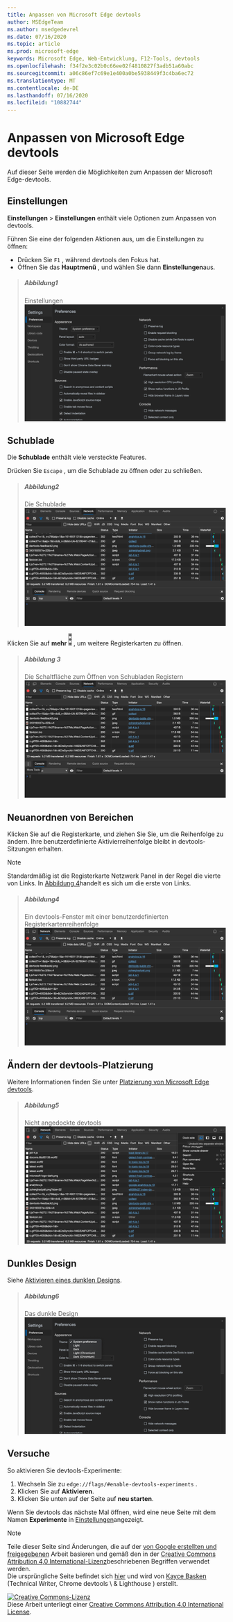 ```yaml
---
title: Anpassen von Microsoft Edge devtools
author: MSEdgeTeam
ms.author: msedgedevrel
ms.date: 07/16/2020
ms.topic: article
ms.prod: microsoft-edge
keywords: Microsoft Edge, Web-Entwicklung, F12-Tools, devtools
ms.openlocfilehash: f34f2e3c02b0c66ee02f4810827f3adb51a60abc
ms.sourcegitcommit: a06c86ef7c69e1e400a0be5938449f3c4ba6ec72
ms.translationtype: MT
ms.contentlocale: de-DE
ms.lasthandoff: 07/16/2020
ms.locfileid: "10882744"
---
```

<!-- Copyright Kayce Basques 

   Licensed under the Apache License, Version 2.0 (the "License");
   you may not use this file except in compliance with the License.
   You may obtain a copy of the License at

       https://www.apache.org/licenses/LICENSE-2.0

   Unless required by applicable law or agreed to in writing, software
   distributed under the License is distributed on an "AS IS" BASIS,
   WITHOUT WARRANTIES OR CONDITIONS OF ANY KIND, either express or implied.
   See the License for the specific language governing permissions and
   limitations under the License.  -->





# Anpassen von Microsoft Edge devtools   

  

Auf dieser Seite werden die Möglichkeiten zum Anpassen der Microsoft Edge-devtools.  

## Einstellungen   

**Einstellungen**  >  **Einstellungen** enthält viele Optionen zum Anpassen von devtools.  

Führen Sie eine der folgenden Aktionen aus, um die Einstellungen zu öffnen:  

*   Drücken Sie `F1` , während devtools den Fokus hat.  
*   Öffnen Sie das **Hauptmenü** , und wählen Sie dann **Einstellungen**aus.  

> ##### Abbildung1  
> Einstellungen  
> ![Einstellungen][ImageSettings]  

## Schublade   

Die **Schublade** enthält viele versteckte Features.  

Drücken Sie `Escape` , um die Schublade zu öffnen oder zu schließen.  

> ##### Abbildung2  
> Die Schublade  
> ![Die Schublade][ImageDrawerExample]  

Klicken Sie auf **mehr** ![ ][ImageMoreIcon] , um weitere Registerkarten zu öffnen.  

> ##### Abbildung 3  
> Die Schaltfläche zum Öffnen von Schubladen Registern  
> ![Die Schaltfläche zum Öffnen von Schubladen Registern][ImageMoreDrawerTabs]  

## Neuanordnen von Bereichen   

Klicken Sie auf die Registerkarte, und ziehen Sie Sie, um die Reihenfolge zu ändern.  Ihre benutzerdefinierte Aktivierreihenfolge bleibt in devtools-Sitzungen erhalten.  

> [!NOTE]
> Standardmäßig ist die Registerkarte Netzwerk Panel in der Regel die vierte von Links.  In [Abbildung 4](#figure-4)handelt es sich um die erste von Links.  

> ##### Abbildung4  
> Ein devtools-Fenster mit einer benutzerdefinierten Registerkartenreihenfolge    
> ![Ein devtools-Fenster mit einer benutzerdefinierten Registerkartenreihenfolge][ImageCustomTabOrdering]  

## Ändern der devtools-Platzierung   

Weitere Informationen finden Sie unter [Platzierung von Microsoft Edge devtools][DevToolsPlacement].  

> ##### Abbildung5  
> Nicht angedockte devtools  
> ![Nicht angedockte devtools][ImageUndock]  

## Dunkles Design   

Siehe [Aktivieren eines dunklen Designs][DarkTheme].  

> ##### Abbildung6  
> Das dunkle Design  
> ![Das dunkle Design][ImageDarkTheme]  

## Versuche   

So aktivieren Sie devtools-Experimente:  

1.  Wechseln Sie zu `edge://flags/#enable-devtools-experiments` .  
1.  Klicken Sie auf **Aktivieren**.  
1.  Klicken Sie unten auf der Seite auf **neu starten**.  

Wenn Sie devtools das nächste Mal öffnen, wird eine neue Seite mit dem Namen **Experimente** in [Einstellungen](#settings)angezeigt.  

   

  

<!-- image links -->  

[ImageMoreIcon]: /microsoft-edge/devtools-guide-chromium/media/more-icon.msft.png  

[ImageSettings]: /microsoft-edge/devtools-guide-chromium/media/customize-settings-preferences.msft.png "Abbildung 1: Einstellungen"  
[ImageDrawerExample]: /microsoft-edge/devtools-guide-chromium/media/customize-drawer-open.msft.png "Abbildung 2: die Schublade"  
[ImageMoreDrawerTabs]: /microsoft-edge/devtools-guide-chromium/media/customize-drawer-open-more-tools.msft.png "Abbildung 3: die Schaltfläche zum Öffnen von Schubladen Registern"  
[ImageCustomTabOrdering]: /microsoft-edge/devtools-guide-chromium/media/customize-network-first-position.msft.png "Abbildung 4: ein devtools-Fenster mit einer benutzerdefinierten Registerkartenreihenfolge"  
[ImageUndock]: /microsoft-edge/devtools-guide-chromium/media/customize-dev-tools-dock-side.msft.png "Abbildung 5: nicht angedockte devtools"  
[ImageDarkTheme]: /microsoft-edge/devtools-guide-chromium/media/customize-settings-appearance-theme.msft.png "Abbildung 6: das dunkle Design"  

<!-- links -->  

[DevToolsPlacement]: /microsoft-edge/devtools-guide-chromium/customize/placement "Ändern der Platzierung von Microsoft Edge devtools (abdocken, docken an den unteren Rand, docken nach links)"  
[DarkTheme]: /microsoft-edge/devtools-guide-chromium/customize/dark-theme "Aktivieren des dunklen Designs in Microsoft Edge devtools"  

> [!NOTE]
> Teile dieser Seite sind Änderungen, die auf der [von Google erstellten und freigegebenen][GoogleSitePolicies] Arbeit basieren und gemäß den in der [Creative Commons Attribution 4,0 International-Lizenz][CCA4IL]beschriebenen Begriffen verwendet werden.  
> Die ursprüngliche Seite befindet sich [hier](https://developers.google.com/web/tools/chrome-devtools/customize/index) und wird von [Kayce Basken][KayceBasques] (Technical Writer, Chrome devtools \ & Lighthouse \) erstellt.  

[![Creative Commons-Lizenz][CCby4Image]][CCA4IL]  
Diese Arbeit unterliegt einer [Creative Commons Attribution 4.0 International License][CCA4IL].  

[CCA4IL]: https://creativecommons.org/licenses/by/4.0  
[CCby4Image]: https://i.creativecommons.org/l/by/4.0/88x31.png  
[GoogleSitePolicies]: https://developers.google.com/terms/site-policies  
[KayceBasques]: https://developers.google.com/web/resources/contributors/kaycebasques  
